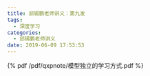 ```yaml
---
title: 邱锡鹏老师讲义：第九发
tags:
  - 深度学习
categories:
  - 邱锡鹏老师讲义
date: 2019-06-09 17:53:53
---
```


<!--more-->

{% pdf /pdf/qxpnote/模型独立的学习方式.pdf %}
